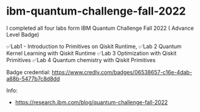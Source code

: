 # ibm-quantum-challenge-fall-2022
I completed all four labs form IBM Quantum Challenge Fall 2022 ( Advance Level Badge)

✅Lab1 - Introduction to Primitives on Qiskit Runtime,
✅Lab 2 Quantum Kernel Learning with Qiskit Runtime
✅Lab 3 Optimization with Qiskit Primitives
✅Lab 4 Quantum chemistry with Qiskit Primitives

Badge credential: https://www.credly.com/badges/06538657-c16e-4dab-a88b-5477b7c8d8dd

Info: 
- https://research.ibm.com/blog/quantum-challenge-fall-2022
